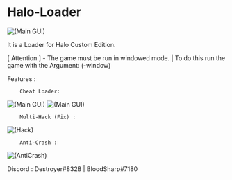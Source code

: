 # Halo-Loader

![(Main GUI)](https://i.ibb.co/p08FDnk/n4kl8wfkpb931.png)

It is a Loader for Halo Custom Edition.

[ Attention ] - The game must be run in windowed mode. | To do this run the game with the Argument: (-window)

Features :
        
        Cheat Loader:
        
 ![(Main GUI)](https://i.ibb.co/rs5ZJNf/s3.png)  ![(Main GUI)](https://i.ibb.co/mN2Qw0Y/s4.png) 
        
        Multi-Hack (Fix) : 
        
![(Hack)](https://i.ibb.co/gTrBn2C/s1.png) 
        
        Anti-Crash : 
        
![(AntiCrash)](https://i.ibb.co/nP2pCSC/s2.png) 
        
        

Discord : Destroyer#8328 | BloodSharp#7180
        


